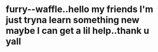 # furry--waffle..hello my friends I'm just tryna learn something new maybe I can get a lil help..thank u yall
